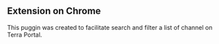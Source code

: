 ## Extension on Chrome 

This puggin was created to facilitate search and filter a list of channel on Terra Portal. 
